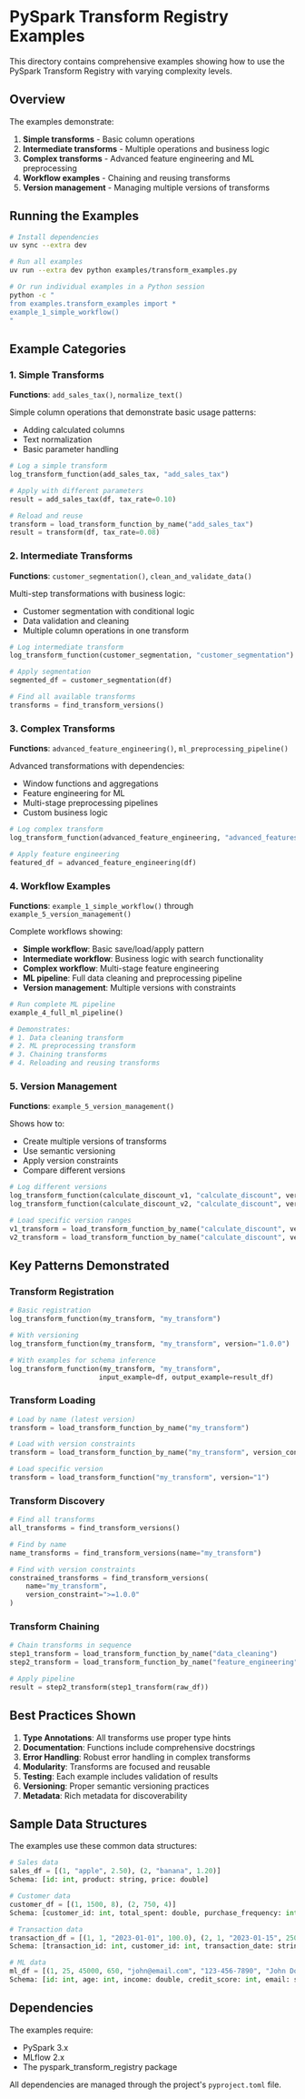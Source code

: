 # PySpark Transform Registry Examples

This directory contains comprehensive examples showing how to use the PySpark Transform Registry with varying complexity levels.

## Overview

The examples demonstrate:
1. **Simple transforms** - Basic column operations
2. **Intermediate transforms** - Multiple operations and business logic
3. **Complex transforms** - Advanced feature engineering and ML preprocessing
4. **Workflow examples** - Chaining and reusing transforms
5. **Version management** - Managing multiple versions of transforms

## Running the Examples

```bash
# Install dependencies
uv sync --extra dev

# Run all examples
uv run --extra dev python examples/transform_examples.py

# Or run individual examples in a Python session
python -c "
from examples.transform_examples import *
example_1_simple_workflow()
"
```

## Example Categories

### 1. Simple Transforms

**Functions**: `add_sales_tax()`, `normalize_text()`

Simple column operations that demonstrate basic usage patterns:
- Adding calculated columns
- Text normalization
- Basic parameter handling

```python
# Log a simple transform
log_transform_function(add_sales_tax, "add_sales_tax")

# Apply with different parameters
result = add_sales_tax(df, tax_rate=0.10)

# Reload and reuse
transform = load_transform_function_by_name("add_sales_tax")
result = transform(df, tax_rate=0.08)
```

### 2. Intermediate Transforms

**Functions**: `customer_segmentation()`, `clean_and_validate_data()`

Multi-step transformations with business logic:
- Customer segmentation with conditional logic
- Data validation and cleaning
- Multiple column operations in one transform

```python
# Log intermediate transform
log_transform_function(customer_segmentation, "customer_segmentation")

# Apply segmentation
segmented_df = customer_segmentation(df)

# Find all available transforms
transforms = find_transform_versions()
```

### 3. Complex Transforms

**Functions**: `advanced_feature_engineering()`, `ml_preprocessing_pipeline()`

Advanced transformations with dependencies:
- Window functions and aggregations
- Feature engineering for ML
- Multi-stage preprocessing pipelines
- Custom business logic

```python
# Log complex transform
log_transform_function(advanced_feature_engineering, "advanced_features")

# Apply feature engineering
featured_df = advanced_feature_engineering(df)
```

### 4. Workflow Examples

**Functions**: `example_1_simple_workflow()` through `example_5_version_management()`

Complete workflows showing:
- **Simple workflow**: Basic save/load/apply pattern
- **Intermediate workflow**: Business logic with search functionality
- **Complex workflow**: Multi-stage feature engineering
- **ML pipeline**: Full data cleaning and preprocessing pipeline
- **Version management**: Multiple versions with constraints

```python
# Run complete ML pipeline
example_4_full_ml_pipeline()

# Demonstrates:
# 1. Data cleaning transform
# 2. ML preprocessing transform
# 3. Chaining transforms
# 4. Reloading and reusing transforms
```

### 5. Version Management

**Functions**: `example_5_version_management()`

Shows how to:
- Create multiple versions of transforms
- Use semantic versioning
- Apply version constraints
- Compare different versions

```python
# Log different versions
log_transform_function(calculate_discount_v1, "calculate_discount", version="1.0.0")
log_transform_function(calculate_discount_v2, "calculate_discount", version="2.0.0")

# Load specific version ranges
v1_transform = load_transform_function_by_name("calculate_discount", version_constraint=">=1.0.0,<2.0.0")
v2_transform = load_transform_function_by_name("calculate_discount", version_constraint=">=2.0.0")
```

## Key Patterns Demonstrated

### Transform Registration
```python
# Basic registration
log_transform_function(my_transform, "my_transform")

# With versioning
log_transform_function(my_transform, "my_transform", version="1.0.0")

# With examples for schema inference
log_transform_function(my_transform, "my_transform",
                      input_example=df, output_example=result_df)
```

### Transform Loading
```python
# Load by name (latest version)
transform = load_transform_function_by_name("my_transform")

# Load with version constraints
transform = load_transform_function_by_name("my_transform", version_constraint=">=1.0.0,<2.0.0")

# Load specific version
transform = load_transform_function("my_transform", version="1")
```

### Transform Discovery
```python
# Find all transforms
all_transforms = find_transform_versions()

# Find by name
name_transforms = find_transform_versions(name="my_transform")

# Find with version constraints
constrained_transforms = find_transform_versions(
    name="my_transform",
    version_constraint=">=1.0.0"
)
```

### Transform Chaining
```python
# Chain transforms in sequence
step1_transform = load_transform_function_by_name("data_cleaning")
step2_transform = load_transform_function_by_name("feature_engineering")

# Apply pipeline
result = step2_transform(step1_transform(raw_df))
```

## Best Practices Shown

1. **Type Annotations**: All transforms use proper type hints
2. **Documentation**: Functions include comprehensive docstrings
3. **Error Handling**: Robust error handling in complex transforms
4. **Modularity**: Transforms are focused and reusable
5. **Testing**: Each example includes validation of results
6. **Versioning**: Proper semantic versioning practices
7. **Metadata**: Rich metadata for discoverability

## Sample Data Structures

The examples use these common data structures:

```python
# Sales data
sales_df = [(1, "apple", 2.50), (2, "banana", 1.20)]
Schema: [id: int, product: string, price: double]

# Customer data
customer_df = [(1, 1500, 8), (2, 750, 4)]
Schema: [customer_id: int, total_spent: double, purchase_frequency: int]

# Transaction data
transaction_df = [(1, 1, "2023-01-01", 100.0), (2, 1, "2023-01-15", 250.0)]
Schema: [transaction_id: int, customer_id: int, transaction_date: string, amount: double]

# ML data
ml_df = [(1, 25, 45000, 650, "john@email.com", "123-456-7890", "John Doe")]
Schema: [id: int, age: int, income: double, credit_score: int, email: string, phone: string, name: string]
```

## Dependencies

The examples require:
- PySpark 3.x
- MLflow 2.x
- The pyspark_transform_registry package

All dependencies are managed through the project's `pyproject.toml` file.

